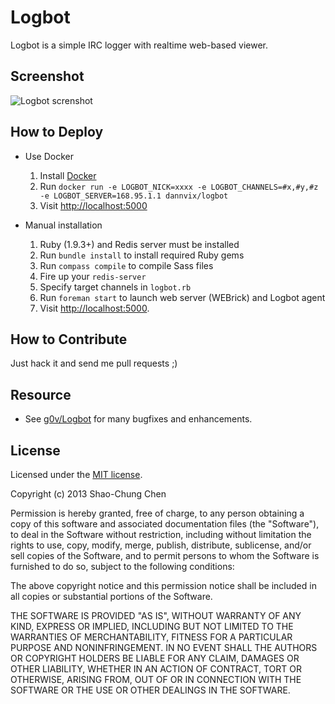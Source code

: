 Logbot
======
Logbot is a simple IRC logger with realtime web-based viewer.


Screenshot
----------
![Logbot screnshot](https://raw.github.com/Dannvix/Logbot/master/screenshot.png)


How to Deploy
-------------
* Use Docker
    1. Install [Docker](https://www.docker.com/)
    2. Run `docker run -e LOGBOT_NICK=xxxx -e LOGBOT_CHANNELS=#x,#y,#z -e LOGBOT_SERVER=168.95.1.1 dannvix/logbot`
    3. Visit [http://localhost:5000](http://localhost:5000)

* Manual installation
    1. Ruby (1.9.3+) and Redis server must be installed
    2. Run `bundle install` to install required Ruby gems
    3. Run `compass compile` to compile Sass files
    4. Fire up your `redis-server`
    5. Specify target channels in `logbot.rb`
    6. Run `foreman start` to launch web server (WEBrick) and Logbot agent
    7. Visit [http://localhost:5000](http://localhost:5000).


How to Contribute
-----------------
Just hack it and send me pull requests ;)


Resource
--------
* See [g0v/Logbot](https://github.com/g0v/Logbot) for many bugfixes and enhancements.


License
-------
Licensed under the [MIT license](http://opensource.org/licenses/mit-license.php).

Copyright (c) 2013 Shao-Chung Chen

Permission is hereby granted, free of charge, to any person obtaining a copy of this software and associated documentation files (the "Software"), to deal in the Software without restriction, including without limitation the rights to use, copy, modify, merge, publish, distribute, sublicense, and/or sell copies of the Software, and to permit persons to whom the Software is furnished to do so, subject to the following conditions:

The above copyright notice and this permission notice shall be included in all copies or substantial portions of the Software.

THE SOFTWARE IS PROVIDED "AS IS", WITHOUT WARRANTY OF ANY KIND, EXPRESS OR IMPLIED, INCLUDING BUT NOT LIMITED TO THE WARRANTIES OF MERCHANTABILITY, FITNESS FOR A PARTICULAR PURPOSE AND NONINFRINGEMENT. IN NO EVENT SHALL THE AUTHORS OR COPYRIGHT HOLDERS BE LIABLE FOR ANY CLAIM, DAMAGES OR OTHER LIABILITY, WHETHER IN AN ACTION OF CONTRACT, TORT OR OTHERWISE, ARISING FROM, OUT OF OR IN CONNECTION WITH THE SOFTWARE OR THE USE OR OTHER DEALINGS IN THE SOFTWARE.
